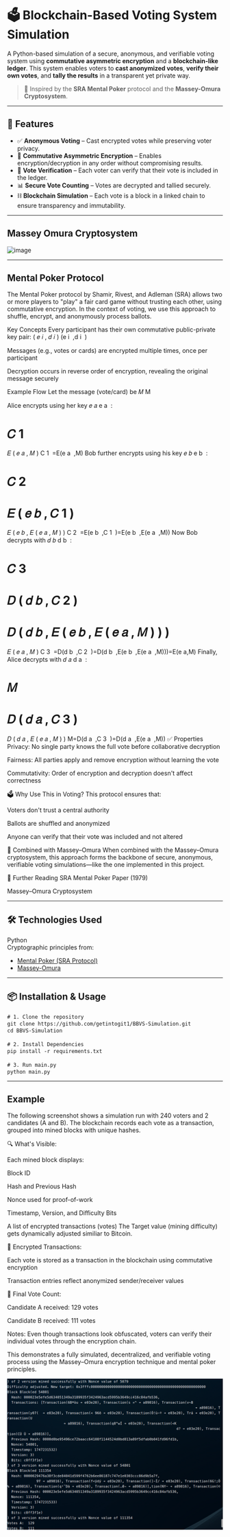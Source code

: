 # 🗳️ Blockchain-Based Voting System Simulation

A Python-based simulation of a secure, anonymous, and verifiable voting system using **commutative asymmetric encryption** and a **blockchain-like ledger**. This system enables voters to **cast anonymized votes**, **verify their own votes**, and **tally the results** in a transparent yet private way.

> 🔐 Inspired by the **SRA Mental Poker** protocol and the **Massey-Omura Cryptosystem**.

---

## 🚀 Features

- ✅ **Anonymous Voting** – Cast encrypted votes while preserving voter privacy.
- 🔐 **Commutative Asymmetric Encryption** – Enables encryption/decryption in any order without compromising results.
- 🔎 **Vote Verification** – Each voter can verify that their vote is included in the ledger.
- 📊 **Secure Vote Counting** – Votes are decrypted and tallied securely.
- ⛓️ **Blockchain Simulation** – Each vote is a block in a linked chain to ensure transparency and immutability.

---
## Massey Omura Cryptosystem
![image](https://github.com/user-attachments/assets/092e709e-648f-4b46-802b-4e75b5166699)


---
## Mental Poker Protocol
The Mental Poker protocol by Shamir, Rivest, and Adleman (SRA) allows two or more players to "play" a fair card game without trusting each other, using commutative encryption. In the context of voting, we use this approach to shuffle, encrypt, and anonymously process ballots.

Key Concepts
Every participant has their own commutative public-private key pair: 
(
𝑒
𝑖
,
𝑑
𝑖
)
(e 
i
​
 ,d 
i
​
 )

Messages (e.g., votes or cards) are encrypted multiple times, once per participant

Decryption occurs in reverse order of encryption, revealing the original message securely

Example Flow
Let the message (vote/card) be 
𝑀
M

Alice encrypts using her key 
𝑒
𝑎
e 
a
​
 :

𝐶
1
=
𝐸
(
𝑒
𝑎
,
𝑀
)
C 
1
​
 =E(e 
a
​
 ,M)
Bob further encrypts using his key 
𝑒
𝑏
e 
b
​
 :

𝐶
2
=
𝐸
(
𝑒
𝑏
,
𝐶
1
)
=
𝐸
(
𝑒
𝑏
,
𝐸
(
𝑒
𝑎
,
𝑀
)
)
C 
2
​
 =E(e 
b
​
 ,C 
1
​
 )=E(e 
b
​
 ,E(e 
a
​
 ,M))
Now Bob decrypts with 
𝑑
𝑏
d 
b
​
 :

𝐶
3
=
𝐷
(
𝑑
𝑏
,
𝐶
2
)
=
𝐷
(
𝑑
𝑏
,
𝐸
(
𝑒
𝑏
,
𝐸
(
𝑒
𝑎
,
𝑀
)
)
)
=
𝐸
(
𝑒
𝑎
,
𝑀
)
C 
3
​
 =D(d 
b
​
 ,C 
2
​
 )=D(d 
b
​
 ,E(e 
b
​
 ,E(e 
a
​
 ,M)))=E(e 
a
​
 ,M)
Finally, Alice decrypts with 
𝑑
𝑎
d 
a
​
 :

𝑀
=
𝐷
(
𝑑
𝑎
,
𝐶
3
)
=
𝐷
(
𝑑
𝑎
,
𝐸
(
𝑒
𝑎
,
𝑀
)
)
M=D(d 
a
​
 ,C 
3
​
 )=D(d 
a
​
 ,E(e 
a
​
 ,M))
✅ Properties
Privacy: No single party knows the full vote before collaborative decryption

Fairness: All parties apply and remove encryption without learning the vote

Commutativity: Order of encryption and decryption doesn't affect correctness

🗳️ Why Use This in Voting?
This protocol ensures that:

Voters don't trust a central authority

Ballots are shuffled and anonymized

Anyone can verify that their vote was included and not altered

🔐 Combined with Massey–Omura
When combined with the Massey–Omura cryptosystem, this approach forms the backbone of secure, anonymous, verifiable voting simulations—like the one implemented in this project.

📖 Further Reading
SRA Mental Poker Paper (1979)

Massey–Omura Cryptosystem

---

## 🛠️ Technologies Used

Python <br>
Cryptographic principles from:
  - [Mental Poker (SRA Protocol)](https://en.wikipedia.org/wiki/Mental_poker)
  - [Massey-Omura](https://asecuritysite.com/commul/massey2)

---

## 📦 Installation & Usage

    # 1. Clone the repository
    git clone https://github.com/getintogit1/BBVS-Simulation.git
    cd BBVS-Simulation

    # 2. Install Dependencies
    pip install -r requirements.txt

    # 3. Run main.py
    python main.py 

---

## Example
The following screenshot shows a simulation run with 240 voters and 2 candidates (A and B). The blockchain records each vote as a transaction, grouped into mined blocks with unique hashes.


🔍 What's Visible:

Each mined block displays:

Block ID

Hash and Previous Hash

Nonce used for proof-of-work

Timestamp, Version, and Difficulty Bits

A list of encrypted transactions (votes)
The Target value (mining difficulty) gets dynamically adjusted similiar to Bitcoin.

🔄 Encrypted Transactions:

Each vote is stored as a transaction in the blockchain using commutative encryption

Transaction entries reflect anonymized sender/receiver values

🧮 Final Vote Count:

Candidate A received: 129 votes

Candidate B received: 111 votes

Notes:
Even though transactions look obfuscated, voters can verify their individual votes through the encryption chain.

This demonstrates a fully simulated, decentralized, and verifiable voting process using the Massey–Omura encryption technique and mental poker principles.


![Output for 240 voters and two Candidates](image.png)



